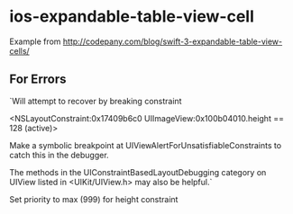# ios-expandable-table-view-cell

Example from
http://codepany.com/blog/swift-3-expandable-table-view-cells/

## For Errors
`Will attempt to recover by breaking constraint

<NSLayoutConstraint:0x17409b6c0 UIImageView:0x100b04010.height == 128   (active)>

Make a symbolic breakpoint at UIViewAlertForUnsatisfiableConstraints to catch this in the debugger.

The methods in the UIConstraintBasedLayoutDebugging category on UIView listed in <UIKit/UIView.h> may also be helpful.`

Set priority to max (999) for height constraint
